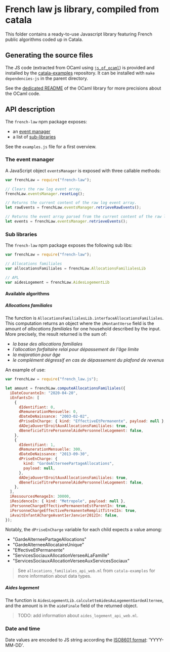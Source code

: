 # French law js library, compiled from catala

This folder contains a ready-to-use Javascript library featuring French public
algorithms coded up in Catala.

## Generating the source files

The JS code (extracted from OCaml using
[`js_of_ocaml`](https://ocsigen.org/js_of_ocaml/)) is provided and installed by
the [catala-examples](https://github.com/CatalaLang/catala-examples) repository.
It can be installed with `make dependencies-js` in the parent directory.

See the [dedicated README](../ocaml/README.md) of the OCaml library for more
precisions about the OCaml code.


## API description

The `french-law` npm package exposes:

- an [event manager](#the-event-manager)
- a list of [sub-libraries](#sub-libraries)

See the `examples.js` file for a first overview.

### The event manager

A JavaScript object `eventsManager` is exposed with three callable methods:

```javascript
var frenchLaw = require("french-law");

// Clears the raw log event array.
frenchLaw.eventsManager.resetLog();

// Returns the current content of the raw log event array.
let rawEvents = frenchLaw.eventsManager.retrieveRawEvents();

// Returns the event array parsed from the current content of the raw log event array.
let events = frenchLaw.eventsManager.retrieveEvents();
```

### Sub libraries

The `french-law` npm package exposes the following sub libs:

```javascript
var frenchLaw = require("french-law");

// Allocations familiales
var allocationsFamiliales = frenchLaw.AllocationsFamilialesLib

// APL
var aidesLogement = frenchLaw.AidesLogementLib
```

#### Available algorithms

##### Allocations familiales

The function is `AllocationsFamilialesLib.interfaceAllocationsFamiliales`. This
computation returns an object where the `iMontantVerse` field is the amount of
_allocations familiales_ for one household described by the input. More
precisely, the result returned is the sum of:

- _la base des allocations familiales_
- _l'allocation forfaitaire relai pour dépassement de l'âge limite_
- _la majoration pour âge_
- _le complément dégressif en cas de dépassement du plafond de revenus_

An example of use:

```javascript
var frenchLaw = require("french_law.js");

let amount = frenchLaw.computeAllocationsFamiliales({
  iDateCouranteIn: "2020-04-20",
  iEnfantsIn: [
    {
      dIdentifiant: 0,
      dRemunerationMensuelle: 0,
      dDateDeNaissance: "2003-02-02",
      dPriseEnCharge: { kind: "EffectiveEtPermanente", payload: null },
      dADejaOuvertDroitAuxAllocationsFamiliales: true,
      dBeneficieTitrePersonnelAidePersonnelleLogement: false,
    },
    {
      dIdentifiant: 1,
      dRemunerationMensuelle: 300,
      dDateDeNaissance: "2013-09-30",
      dPriseEnCharge: {
        kind: "GardeAlterneePartageAllocations",
        payload: null,
      },
      dADejaOuvertDroitAuxAllocationsFamiliales: true,
      dBeneficieTitrePersonnelAidePersonnelleLogement: false,
    },
  ],
  iRessourcesMenageIn: 30000,
  iResidenceIn: { kind: "Metropole", payload: null },
  iPersonneChargeEffectivePermanenteEstParentIn: true,
  iPersonneChargeEffectivePermanenteRemplitTitreIIn: true,
  iAvaitEnfantAChargeAvant1erJanvier2012In: false,
});
```

Notably, the `dPriseEnCharge` variable for each child expects a value among:
- "GardeAlterneePartageAllocations"
- "GardeAlterneeAllocataireUnique"
- "EffectiveEtPermanente"
- "ServicesSociauxAllocationVerseeALaFamille"
- "ServicesSociauxAllocationVerseeAuxServicesSociaux"

> See `allocations_familiales_api_web.ml` from `catala-examples` for more
> information about data types.

##### Aides logement

The function is `AidesLogementLib.calculetteAidesAuLogementGardeAlternee`, and
the amount is in the `aideFinale` field of the returned object.

> TODO: add information about `aides_logement_api_web.ml`.

### Date and time

Date values are encoded to JS string according the [ISO8601
format](https://www.iso.org/iso-8601-date-and-time-format.html): 'YYYY-MM-DD'.
